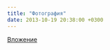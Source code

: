 ```yaml
---
title: "Фотография"
date: 2013-10-19 20:38:00 +0300
---
```



[Вложение](/assets/vk_photos/3/N_hVugItKyY.jpg)
